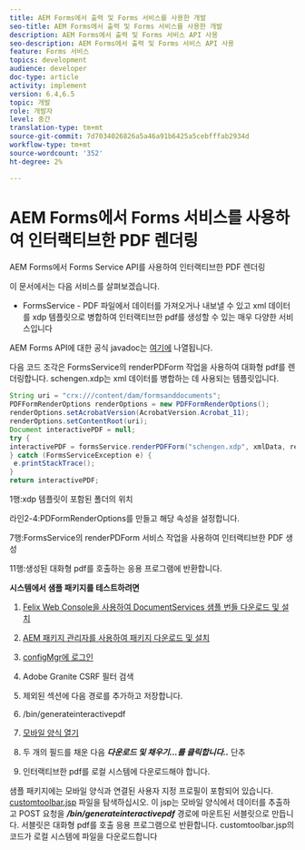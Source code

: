 ```yaml
---
title: AEM Forms에서 출력 및 Forms 서비스를 사용한 개발
seo-title: AEM Forms에서 출력 및 Forms 서비스를 사용한 개발
description: AEM Forms에서 출력 및 Forms 서비스 API 사용
seo-description: AEM Forms에서 출력 및 Forms 서비스 API 사용
feature: Forms 서비스
topics: development
audience: developer
doc-type: article
activity: implement
version: 6.4,6.5
topic: 개발
role: 개발자
level: 중간
translation-type: tm+mt
source-git-commit: 7d7034026826a5a46a91b6425a5cebfffab2934d
workflow-type: tm+mt
source-wordcount: '352'
ht-degree: 2%

---
```



# AEM Forms에서 Forms 서비스를 사용하여 인터랙티브한 PDF 렌더링

AEM Forms에서 Forms Service API를 사용하여 인터랙티브한 PDF 렌더링

이 문서에서는 다음 서비스를 살펴보겠습니다.

* FormsService - PDF 파일에서 데이터를 가져오거나 내보낼 수 있고 xml 데이터를 xdp 템플릿으로 병합하여 인터랙티브한 pdf를 생성할 수 있는 매우 다양한 서비스입니다

AEM Forms API에 대한 공식 javadoc는 [여기에](https://helpx.adobe.com/aem-forms/6/javadocs/com/adobe/fd/output/api/package-summary.html) 나열됩니다.

다음 코드 조각은 FormsService의 renderPDForm 작업을 사용하여 대화형 pdf를 렌더링합니다. schengen.xdp는 xml 데이터를 병합하는 데 사용되는 템플릿입니다.

```java
String uri = "crx:///content/dam/formsanddocuments";
PDFFormRenderOptions renderOptions = new PDFFormRenderOptions();
renderOptions.setAcrobatVersion(AcrobatVersion.Acrobat_11);
renderOptions.setContentRoot(uri);
Document interactivePDF = null;
try {
interactivePDF = formsService.renderPDFForm("schengen.xdp", xmlData, renderOptions);
} catch (FormsServiceException e) {
 e.printStackTrace();
}
return interactivePDF;
```

1행:xdp 템플릿이 포함된 폴더의 위치

라인2-4:PDFormRenderOptions를 만들고 해당 속성을 설정합니다.

7행:FormsService의 renderPDForm 서비스 작업을 사용하여 인터랙티브한 PDF 생성

11행:생성된 대화형 pdf를 호출하는 응용 프로그램에 반환합니다.

**시스템에서 샘플 패키지를 테스트하려면**
1. [Felix Web Console을 사용하여 DocumentServices 샘플 번들 다운로드 및 설치](/help/forms/assets/common-osgi-bundles/AEMFormsDocumentServices.core-1.0-SNAPSHOT.jar)
1. [AEM 패키지 관리자를 사용하여 패키지 다운로드 및 설치](assets/downloadinteractivepdffrommobileform.zip)



1. [configMgr에 로그인](http://localhost:4502/system/console/configMgr)
1. Adobe Granite CSRF 필터 검색
1. 제외된 섹션에 다음 경로를 추가하고 저장합니다.
1. /bin/generateinteractivepdf
1. [모바일 양식 열기](http://localhost:4502/content/dam/formsanddocuments/schengen.xdp/jcr:content)
1. 두 개의 필드를 채운 다음 ***다운로드 및 채우기...를 클릭합니다..*** 단추
1. 인터랙티브한 pdf를 로컬 시스템에 다운로드해야 합니다.


샘플 패키지에는 모바일 양식과 연결된 사용자 지정 프로필이 포함되어 있습니다. [customtoolbar.jsp](http://localhost:4502/apps/AEMFormsDemoListings/customprofiles/addImageToMobileForm/demo/customtoolbar.jsp) 파일을 탐색하십시오. 이 jsp는 모바일 양식에서 데이터를 추출하고 POST 요청을 ***/bin/generateinteractivepdf*** 경로에 마운트된 서블릿으로 만듭니다. 서블릿은 대화형 pdf를 호출 응용 프로그램으로 반환합니다. customtoolbar.jsp의 코드가 로컬 시스템에 파일을 다운로드합니다


